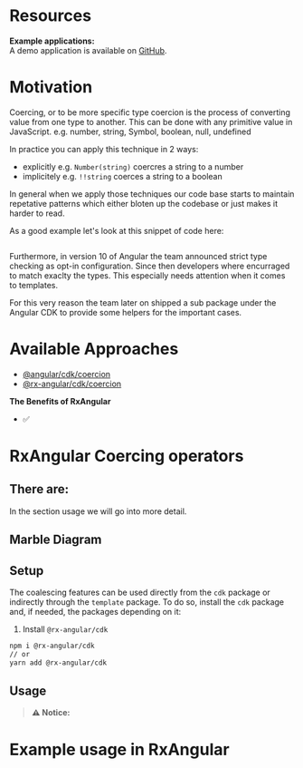 # Resources

**Example applications:**  
A demo application is available on [GitHub](https://github.com/BioPhoton/rx-angular-cdk-coercing).

# Motivation

Coercing, or to be more specific type coercion is the process of converting value from one type to another. 
This can be done with any primitive value in JavaScript. e.g. number, string, Symbol, boolean, null, undefined

In practice you can apply this technique in 2 ways:
- explicitly e.g. `Number(string)` coercres a string to a number
- implicitely e.g. `!!string` coerces a string to a boolean

In general when we apply those techniques our code base starts to maintain repetative patterns which either bloten up the codebase or just makes it harder to read.

As a good example let's look at this snippet of code here:

```typescript

```

Furthermore, in version 10 of Angular the team announced strict type checking as opt-in configuration. 
Since then developers where encurraged to match exaclty the types. This especially needs attention when it comes to templates.

For this very reason the team later on shipped a sub package under the Angular CDK to provide some helpers for the important cases.



# Available Approaches

- [@angular/cdk/coercion](https://www.npmjs.com/package/@angular/cdk)
- [@rx-angular/cdk/coercion](https://www.npmjs.com/package/@rx-angular/cdk)

**The Benefits of RxAngular**

- ✅ 

# RxAngular Coercing operators

There are:
- 

In the section usage we will go into more detail.

## Marble Diagram

## Setup

The coalescing features can be used directly from the `cdk` package or indirectly through the `template` package.
To do so, install the `cdk` package and, if needed, the packages depending on it:

1. Install `@rx-angular/cdk`

```bash
npm i @rx-angular/cdk
// or
yarn add @rx-angular/cdk
```

## Usage


> **⚠ Notice:**  
> 

# Example usage in RxAngular

